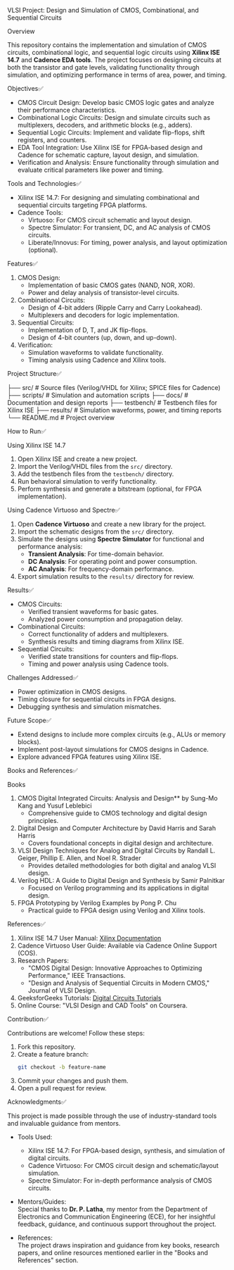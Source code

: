 VLSI Project: Design and Simulation of CMOS, Combinational, and Sequential Circuits

Overview

This repository contains the implementation and simulation of CMOS circuits, combinational logic, and sequential logic circuits using **Xilinx ISE 14.7** and **Cadence EDA tools**. The project focuses on designing circuits at both the transistor and gate levels, validating functionality through simulation, and optimizing performance in terms of area, power, and timing.

Objectives✅

- CMOS Circuit Design: Develop basic CMOS logic gates and analyze their performance characteristics.
- Combinational Logic Circuits: Design and simulate circuits such as multiplexers, decoders, and arithmetic blocks (e.g., adders).
- Sequential Logic Circuits: Implement and validate flip-flops, shift registers, and counters.
- EDA Tool Integration: Use Xilinx ISE for FPGA-based design and Cadence for schematic capture, layout design, and simulation.
- Verification and Analysis: Ensure functionality through simulation and evaluate critical parameters like power and timing.

Tools and Technologies✅

- Xilinx ISE 14.7: For designing and simulating combinational and sequential circuits targeting FPGA platforms.
- Cadence Tools:
  - Virtuoso: For CMOS circuit schematic and layout design.
  - Spectre Simulator: For transient, DC, and AC analysis of CMOS circuits.
  - Liberate/Innovus: For timing, power analysis, and layout optimization (optional).

Features✅

1. CMOS Design:
   - Implementation of basic CMOS gates (NAND, NOR, XOR).
   - Power and delay analysis of transistor-level circuits.
2. Combinational Circuits:
   - Design of 4-bit adders (Ripple Carry and Carry Lookahead).
   - Multiplexers and decoders for logic implementation.
3. Sequential Circuits:
   - Implementation of D, T, and JK flip-flops.
   - Design of 4-bit counters (up, down, and up-down).
4. Verification:
   - Simulation waveforms to validate functionality.
   - Timing analysis using Cadence and Xilinx tools.

 Project Structure✅

├── src/                  # Source files (Verilog/VHDL for Xilinx; SPICE files for Cadence)
├── scripts/              # Simulation and automation scripts
├── docs/                 # Documentation and design reports
├── testbench/            # Testbench files for Xilinx ISE
├── results/              # Simulation waveforms, power, and timing reports
└── README.md             # Project overview

How to Run✅

Using Xilinx ISE 14.7

1. Open Xilinx ISE and create a new project.
2. Import the Verilog/VHDL files from the `src/` directory.
3. Add the testbench files from the `testbench/` directory.
4. Run behavioral simulation to verify functionality.
5. Perform synthesis and generate a bitstream (optional, for FPGA implementation).

Using Cadence Virtuoso and Spectre✅

1. Open **Cadence Virtuoso** and create a new library for the project.
2. Import the schematic designs from the `src/` directory.
3. Simulate the designs using **Spectre Simulator** for functional and performance analysis:
   - **Transient Analysis**: For time-domain behavior.
   - **DC Analysis**: For operating point and power consumption.
   - **AC Analysis**: For frequency-domain performance.
4. Export simulation results to the `results/` directory for review.

 Results✅

- CMOS Circuits:
  - Verified transient waveforms for basic gates.
  - Analyzed power consumption and propagation delay.
- Combinational Circuits:
  - Correct functionality of adders and multiplexers.
  - Synthesis results and timing diagrams from Xilinx ISE.
- Sequential Circuits:
  - Verified state transitions for counters and flip-flops.
  - Timing and power analysis using Cadence tools.

Challenges Addressed✅

- Power optimization in CMOS designs.
- Timing closure for sequential circuits in FPGA designs.
- Debugging synthesis and simulation mismatches.

Future Scope✅

- Extend designs to include more complex circuits (e.g., ALUs or memory blocks).
- Implement post-layout simulations for CMOS designs in Cadence.
- Explore advanced FPGA features using Xilinx ISE.

Books and References✅

Books
1. CMOS Digital Integrated Circuits: Analysis and Design** by Sung-Mo Kang and Yusuf Leblebici  
   - Comprehensive guide to CMOS technology and digital design principles.
2. Digital Design and Computer Architecture by David Harris and Sarah Harris  
   - Covers foundational concepts in digital design and architecture.
3. VLSI Design Techniques for Analog and Digital Circuits by Randall L. Geiger, Phillip E. Allen, and Noel R. Strader  
   - Provides detailed methodologies for both digital and analog VLSI design.
4. Verilog HDL: A Guide to Digital Design and Synthesis by Samir Palnitkar  
   - Focused on Verilog programming and its applications in digital design.
5. FPGA Prototyping by Verilog Examples by Pong P. Chu  
   - Practical guide to FPGA design using Verilog and Xilinx tools.

 References✅
1. Xilinx ISE 14.7 User Manual: [Xilinx Documentation](https://www.xilinx.com/support/documentation.html)
2. Cadence Virtuoso User Guide: Available via Cadence Online Support (COS).
3. Research Papers:
   - "CMOS Digital Design: Innovative Approaches to Optimizing Performance," IEEE Transactions.
   - "Design and Analysis of Sequential Circuits in Modern CMOS," Journal of VLSI Design.
4. GeeksforGeeks Tutorials: [Digital Circuits Tutorials](https://www.geeksforgeeks.org/category/digital-circuits/)
5. Online Course: "VLSI Design and CAD Tools" on Coursera.

 Contribution✅

Contributions are welcome! Follow these steps:

1. Fork this repository.
2. Create a feature branch:
   ```bash
   git checkout -b feature-name
   ```
3. Commit your changes and push them.
4. Open a pull request for review.


 Acknowledgments✅

This project is made possible through the use of industry-standard tools and invaluable guidance from mentors.  

- Tools Used:  
  - Xilinx ISE 14.7: For FPGA-based design, synthesis, and simulation of digital circuits.  
  - Cadence Virtuoso: For CMOS circuit design and schematic/layout simulation.  
  - Spectre Simulator: For in-depth performance analysis of CMOS circuits.  

- Mentors/Guides:  
  Special thanks to **Dr. P. Latha**, my mentor from the Department of Electronics and Communication Engineering (ECE), for her insightful feedback, guidance, and continuous support throughout the project.

- References:  
  The project draws inspiration and guidance from key books, research papers, and online resources mentioned earlier in the "Books and References" section.
